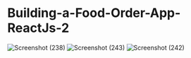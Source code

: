 # Building-a-Food-Order-App-ReactJs-2
![Screenshot (238)](https://user-images.githubusercontent.com/49005530/179484633-e17d7270-47b7-4a21-8c9d-baf0d998b8a6.png)
![Screenshot (243)](https://user-images.githubusercontent.com/49005530/179496647-04cf7e35-4aaf-4d2a-b9fa-a4cf53676d97.png)
![Screenshot (242)](https://user-images.githubusercontent.com/49005530/179496729-3c2dcda2-39da-4dd7-a9b1-8fbd6edf8cf1.png)
